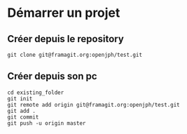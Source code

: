 # Démarrer un projet

## Créer depuis le repository

	git clone git@framagit.org:openjph/test.git

## Créer depuis son pc

	cd existing_folder
	git init
	git remote add origin git@framagit.org:openjph/test.git
	git add .
	git commit
	git push -u origin master